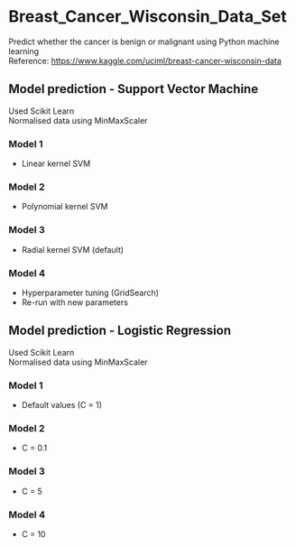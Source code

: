 # Breast_Cancer_Wisconsin_Data_Set
Predict whether the cancer is benign or malignant using Python machine learning   
Reference: https://www.kaggle.com/uciml/breast-cancer-wisconsin-data   

## Model prediction - Support Vector Machine
Used Scikit Learn   
Normalised data using MinMaxScaler   

### Model 1
* Linear kernel SVM

### Model 2
* Polynomial kernel SVM

### Model 3
* Radial kernel SVM (default)

### Model 4
* Hyperparameter tuning (GridSearch)
* Re-run with new parameters

## Model prediction - Logistic Regression
Used Scikit Learn   
Normalised data using MinMaxScaler   

### Model 1
* Default values (C = 1)

### Model 2
* C = 0.1

### Model 3
* C = 5

### Model 4
* C = 10
